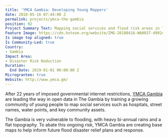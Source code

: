 ```yaml
---
title: 'YMCA Gambia: Developing Young Mappers'
date: 2018-05-16 07:44:00 Z
permalink: projects/ymca-the-gambia
position: 92
Project Summary Text: Mapping social services and flood risk areas in The Gambia
Feature Image: https://cdn.hotosm.org/website/IMG-20180416-WA0037-d992d2.jpg
Is image top aligned: true
Is Community-Led: true
Country:
- Gambia
Impact Area:
- Disaster Risk Reduction
Duration:
  End Date: 2019-01-01 00:00:00 Z
Micrograntee: true
Website: http://www.ymca.gm/
---
```


After 22 years of imposed governmental internet restrictions, [YMCA Gambia](http://www.ymca.gm/) are leading the way in open data in The Gambia by training a growing community of young people to map social services such as hospitals, street names, water points, and key community assets.

The Gambia is very vulnerable to flooding, with heavy bi-annual rains and a flat topography. To abate this ongoing risk, YMCA Gambia are creating base maps to help inform future flood disaster relief plans and response.